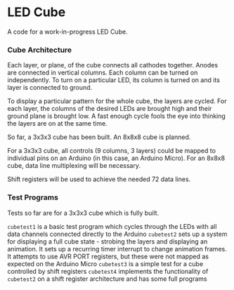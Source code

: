 # LED Cube

A code for a work-in-progress LED Cube.

### Cube Architecture

Each layer, or plane, of the cube connects all cathodes together. Anodes are connected in vertical columns. Each column can be turned on independently. To turn on a particular LED, its column is turned on and its layer is connected to ground.

To display a particular pattern for the whole cube, the layers are cycled. For each layer, the columns of the desired LEDs are brought high and their ground plane is brought low. A fast enough cycle fools the eye into thinking the layers are on at the same time.

So far, a 3x3x3 cube has been built. An 8x8x8 cube is planned.

For a 3x3x3 cube, all controls (9 columns, 3 layers) could be mapped to individual pins on an Arduino (in this case, an Arduino Micro). For an 8x8x8 cube, data line multiplexing will be necessary.

Shift registers will be used to achieve the needed 72 data lines.

### Test Programs

Tests so far are for a 3x3x3 cube which is fully built.

`cubetest1` is a basic test program which cycles through the LEDs with all data channels connected directly to the Arduino
`cubetest2` sets up a system for displaying a full cube state - strobing the layers and displaying an animation. It sets up a recurring timer interrupt to change animation frames. It attempts to use AVR PORT registers, but these were not mapped as expected on the Arduino Micro
`cubetest3` is a simple test for a cube controlled by shift registers
`cubetest4` implements the functionality of `cubetest2` on a shift register architecture and has some full programs
